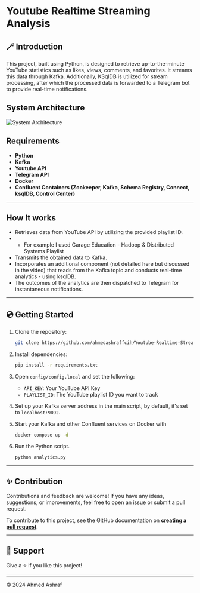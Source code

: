 # Youtube Realtime Streaming Analysis

## 🪄 Introduction


This project, built using Python, is designed to retrieve up-to-the-minute YouTube statistics such as likes, views, comments, and favorites. 
It streams this data through Kafka. Additionally, KSqlDB is utilized for stream processing, after which the processed data is forwarded to a Telegram bot to provide real-time notifications.

## System Architecture

![System Architecture](https://github.com/ahmedashraffcih/Youtube-Realtime-Streaming-Analysis/tree/main/assets/architecture.png)

## Requirements

- **Python**
- **Kafka**
- **Youtube API**
- **Telegram API**
- **Docker**
- **Confluent Containers (Zookeeper, Kafka, Schema Registry, Connect, ksqlDB, Control Center)**
---

## How It works

- Retrieves data from YouTube API by utilizing the provided playlist ID.
- - For example I used Garage Education - Hadoop & Distributed Systems Playlist
- Transmits the obtained data to Kafka.
- Incorporates an additional component (not detailed here but discussed in the video) that reads from the Kafka topic and conducts real-time analytics - using ksqlDB.
- The outcomes of the analytics are then dispatched to Telegram for instantaneous notifications.

---


## 💿 Getting Started

1. Clone the repository:
    ```bash
    git clone https://github.com/ahmedashraffcih/Youtube-Realtime-Streaming-Analysis.git
    ```

2. Install dependencies:
    ```bash
    pip install -r requirements.txt
    ```

3. Open `config/config.local` and set the following:
    - `API_KEY`: Your YouTube API Key
    - `PLAYLIST_ID`: The YouTube playlist ID you want to track

4. Set up your Kafka server address in the main script, by default, it's set to `localhost:9092`.

5. Start your Kafka and other Confluent services on Docker with
   ```bash
   docker compose up -d
   ``` 

6. Run the Python script.
    ```bash
    python analytics.py
    ```
---


## ✨ Contribution

Contributions and feedback are welcome! If you have any ideas, suggestions, or improvements, feel free to open an issue or submit a pull request.


To contribute to this project, see the GitHub documentation on **[creating a pull request](https://help.github.com/en/github/collaborating-with-issues-and-pull-requests/creating-a-pull-request)**.

---

## 👏 Support

Give a ⭐️ if you like this project!
___________________________________

<p>&copy; 2024 Ahmed Ashraf</p>

